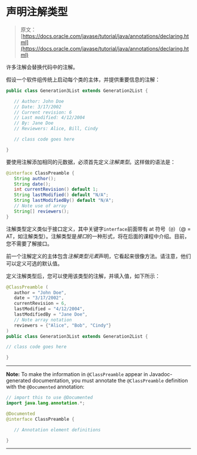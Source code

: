 # 声明注解类型

> 原文： [https://docs.oracle.com/javase/tutorial/java/annotations/declaring.html](https://docs.oracle.com/javase/tutorial/java/annotations/declaring.html)

许多注解会替换代码中的注解。

假设一个软件组传统上启动每个类的主体，并提供重要信息的注解：

```java
public class Generation3List extends Generation2List {

   // Author: John Doe
   // Date: 3/17/2002
   // Current revision: 6
   // Last modified: 4/12/2004
   // By: Jane Doe
   // Reviewers: Alice, Bill, Cindy

   // class code goes here

}

```

要使用注解添加相同的元数据，必须首先定义*注解类型*。这样做的语法是：

```java
@interface ClassPreamble {
   String author();
   String date();
   int currentRevision() default 1;
   String lastModified() default "N/A";
   String lastModifiedBy() default "N/A";
   // Note use of array
   String[] reviewers();
}

```

注解类型定义类似于接口定义，其中关键字`interface`前面带有 at 符号（`@`）（@ = AT，如注解类型）。注解类型是*接口*的一种形式，将在后面的课程中介绍。目前，您不需要了解接口。

前一个注解定义的主体包含*注解类型元素*声明，它看起来很像方法。请注意，他们可以定义可选的默认值。

定义注解类型后，您可以使用该类型的注解，并填入值，如下所示：

```java
@ClassPreamble (
   author = "John Doe",
   date = "3/17/2002",
   currentRevision = 6,
   lastModified = "4/12/2004",
   lastModifiedBy = "Jane Doe",
   // Note array notation
   reviewers = {"Alice", "Bob", "Cindy"}
)
public class Generation3List extends Generation2List {

// class code goes here

}

```

* * *

**Note:** To make the information in `@ClassPreamble` appear in Javadoc-generated documentation, you must annotate the `@ClassPreamble` definition with the `@Documented` annotation:

```java
// import this to use @Documented
import java.lang.annotation.*;

@Documented
@interface ClassPreamble {

   // Annotation element definitions

}

```

* * *